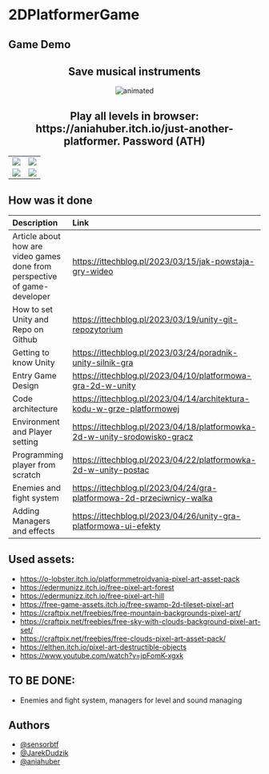 # 2DPlatformerGame

## Game Demo

<h2 align="center">
  Save musical instruments
</h2>
<p align="center">
  <img src="https://user-images.githubusercontent.com/100610252/234251861-37939cb3-f26f-4779-aa03-16ecd8c63438.gif" alt="animated" />
</p>
<h2 align="center">
  Play all levels in browser: https://aniahuber.itch.io/just-another-platformer. Password (ATH)
</h2>

|   |   |
|---|---|
| ![](https://user-images.githubusercontent.com/100610252/234253870-5b76f2d2-ee86-41df-8998-eac024e9b009.gif)  |  ![](https://user-images.githubusercontent.com/100610252/234256927-d27e3022-2b4d-40af-a36b-fc860d6cebc6.gif) |
![](https://user-images.githubusercontent.com/100610252/234259221-f7d1dbf5-5a25-4061-aa7f-acd97e7c6837.gif)  |  ![](https://user-images.githubusercontent.com/100610252/234252482-ac2baf45-5395-4e05-860c-54880e664cf0.gif) |



## How was it done

| Description     | Link                |
| :------- | :------------------------- |
| Article about how are video games done from perspective of game-developer | https://ittechblog.pl/2023/03/15/jak-powstaja-gry-wideo |
| How to set Unity and Repo on Github | https://ittechblog.pl/2023/03/19/unity-git-repozytorium |
| Getting to know Unity | https://ittechblog.pl/2023/03/24/poradnik-unity-silnik-gra |
| Entry Game Design | https://ittechblog.pl/2023/04/10/platformowa-gra-2d-w-unity |
| Code architecture |  https://ittechblog.pl/2023/04/14/architektura-kodu-w-grze-platformowej  |
| Environment and Player setting | https://ittechblog.pl/2023/04/18/platformowka-2d-w-unity-srodowisko-gracz |
| Programming player from scratch | https://ittechblog.pl/2023/04/22/platformowka-2d-w-unity-postac |
| Enemies and fight system | https://ittechblog.pl/2023/04/24/gra-platformowa-2d-przeciwnicy-walka |
| Adding Managers and effects | https://ittechblog.pl/2023/04/26/unity-gra-platformowa-ui-efekty |


## Used assets: 
- https://o-lobster.itch.io/platformmetroidvania-pixel-art-asset-pack
- https://edermunizz.itch.io/free-pixel-art-forest
- https://edermunizz.itch.io/free-pixel-art-hill
- https://free-game-assets.itch.io/free-swamp-2d-tileset-pixel-art
- https://craftpix.net/freebies/free-mountain-backgrounds-pixel-art/
- https://craftpix.net/freebies/free-sky-with-clouds-background-pixel-art-set/
- https://craftpix.net/freebies/free-clouds-pixel-art-asset-pack/
- https://elthen.itch.io/pixel-art-destructible-objects
- https://www.youtube.com/watch?v=jpFomK-xgxk

## TO BE DONE: 
- Enemies and fight system, managers for level and sound managing

## Authors
- [@sensorbtf](https://github.com/sensorbtf)
- [@JarekDudzik](https://github.com/JarekDudzik)
- [@aniahuber](https://github.com/aniahuber)
